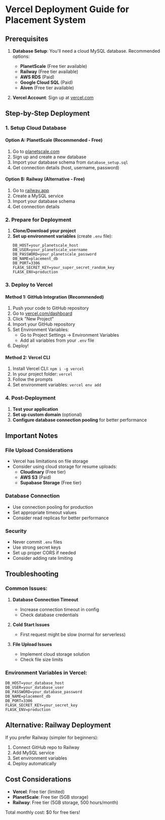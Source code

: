 # Vercel Deployment Guide for Placement System

## Prerequisites

1. **Database Setup**: You'll need a cloud MySQL database. Recommended options:
   - **PlanetScale** (Free tier available)
   - **Railway** (Free tier available)
   - **AWS RDS** (Paid)
   - **Google Cloud SQL** (Paid)
   - **Aiven** (Free tier available)

2. **Vercel Account**: Sign up at [vercel.com](https://vercel.com)

## Step-by-Step Deployment

### 1. Setup Cloud Database

#### Option A: PlanetScale (Recommended - Free)
1. Go to [planetscale.com](https://planetscale.com)
2. Sign up and create a new database
3. Import your database schema from `database_setup.sql`
4. Get connection details (host, username, password)

#### Option B: Railway (Alternative - Free)
1. Go to [railway.app](https://railway.app)
2. Create a MySQL service
3. Import your database schema
4. Get connection details

### 2. Prepare for Deployment

1. **Clone/Download your project**
2. **Set up environment variables** (create `.env` file):
   ```env
   DB_HOST=your_planetscale_host
   DB_USER=your_planetscale_username
   DB_PASSWORD=your_planetscale_password
   DB_NAME=placement_db
   DB_PORT=3306
   FLASK_SECRET_KEY=your_super_secret_random_key
   FLASK_ENV=production
   ```

### 3. Deploy to Vercel

#### Method 1: GitHub Integration (Recommended)
1. Push your code to GitHub repository
2. Go to [vercel.com/dashboard](https://vercel.com/dashboard)
3. Click "New Project"
4. Import your GitHub repository
5. Set Environment Variables:
   - Go to Project Settings → Environment Variables
   - Add all variables from your `.env` file
6. Deploy!

#### Method 2: Vercel CLI
1. Install Vercel CLI: `npm i -g vercel`
2. In your project folder: `vercel`
3. Follow the prompts
4. Set environment variables: `vercel env add`

### 4. Post-Deployment

1. **Test your application**
2. **Set up custom domain** (optional)
3. **Configure database connection pooling** for better performance

## Important Notes

### File Upload Considerations
- Vercel has limitations on file storage
- Consider using cloud storage for resume uploads:
  - **Cloudinary** (Free tier)
  - **AWS S3** (Paid)
  - **Supabase Storage** (Free tier)

### Database Connection
- Use connection pooling for production
- Set appropriate timeout values
- Consider read replicas for better performance

### Security
- Never commit `.env` files
- Use strong secret keys
- Set up proper CORS if needed
- Consider adding rate limiting

## Troubleshooting

### Common Issues:
1. **Database Connection Timeout**
   - Increase connection timeout in config
   - Check database credentials

2. **Cold Start Issues**
   - First request might be slow (normal for serverless)

3. **File Upload Issues**
   - Implement cloud storage solution
   - Check file size limits

### Environment Variables in Vercel:
```
DB_HOST=your_database_host
DB_USER=your_database_user  
DB_PASSWORD=your_database_password
DB_NAME=placement_db
DB_PORT=3306
FLASK_SECRET_KEY=your_secret_key
FLASK_ENV=production
```

## Alternative: Railway Deployment

If you prefer Railway (simpler for beginners):
1. Connect GitHub repo to Railway
2. Add MySQL service
3. Set environment variables
4. Deploy automatically

## Cost Considerations

- **Vercel**: Free tier (limited)
- **PlanetScale**: Free tier (5GB storage)
- **Railway**: Free tier (5GB storage, 500 hours/month)

Total monthly cost: $0 for free tiers!
